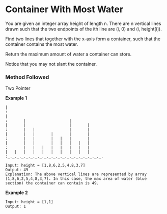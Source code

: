 # Container With Most Water

You are given an integer array height of length n. There are n vertical lines drawn such that the two endpoints of the ith line are (i, 0) and (i, height[i]).

Find two lines that together with the x-axis form a container, such that the container contains the most water.

Return the maximum amount of water a container can store.

Notice that you may not slant the container.

### Method Followed
Two Pointer

**Example 1**
```
|
:
|
:       |                   |
|       |                   |       |
:       |   |               |       |
|       |   |       |       |       |
:       |   |       |   |   |       |
|       |   |       |   |   |   |   |
:       |   |   |   |   |   |   |   |
|   |   |   |   |   |   |   |   |   |
:_._._._._._._._._._._._._._._._._._._._._.
```
```
Input: height = [1,8,6,2,5,4,8,3,7]
Output: 49
Explanation: The above vertical lines are represented by array [1,8,6,2,5,4,8,3,7]. In this case, the max area of water (blue section) the container can contain is 49.
```
**Example 2**
```
Input: height = [1,1]
Output: 1
```